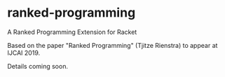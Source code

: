 # ranked-programming
A Ranked Programming Extension for Racket

Based on the paper "Ranked Programming" (Tjitze Rienstra) to appear at IJCAI 2019.

Details coming soon.
